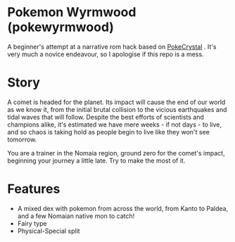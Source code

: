 # Pokemon Wyrmwood (pokewyrmwood)
A beginner's attempt at a narrative rom hack based on [PokeCrystal][pokecrystal] . It's very much a novice endeavour, so I apologise if this repo is a mess.

# Story
A comet is headed for the planet. Its impact will cause the end of our world as we know it, from the initial brutal collision to the vicious earthquakes and tidal waves that will follow. Despite the best efforts of scientists and champions alike, it's estimated we have mere weeks - if not days - to live, and so chaos is taking hold as people begin to live like they won't see tomorrow.

You are a trainer in the Nomaia region, ground zero for the comet's impact, beginning your journey a little late. Try to make the most of it.

# Features
- A mixed dex with pokemon from across the world, from Kanto to Paldea, and a few Nomaian native mon to catch!
- Fairy type
- Physical-Special split

[pokecrystal]: https://github.com/pret/pokecrystal
